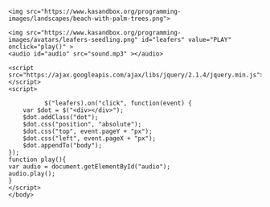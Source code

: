 <!DOCTYPE html>
<html>
    <head>
        <meta charset="utf-8">
        <title>Project: Scene change</title>
        <style>
        #leafers {
            position: absolute;
            top: 210px;
            left: 378px;
        }
        .dot {
                border-radius: 10px;
                background: black;
                position: absolute;
                width: 10px;
                height: 10px;
        }
        </style>
    </head>
    <body>

    <img src="https://www.kasandbox.org/programming-images/landscapes/beach-with-palm-trees.png">

    <img src="https://www.kasandbox.org/programming-images/avatars/leafers-seedling.png" id="leafers" value="PLAY"  onclick="play()" >
    <audio id="audio" src="sound.mp3" ></audio>
    
    <script src="https://ajax.googleapis.com/ajax/libs/jquery/2.1.4/jquery.min.js"></script>
    <script>
        
              $("leafers).on("click", function(event) {
        var $dot = $("<div></div>");
        $dot.addClass("dot");
        $dot.css("position", "absolute");
        $dot.css("top", event.pageY + "px");
        $dot.css("left", event.pageX + "px");
        $dot.appendTo("body");
    });
    function play(){
    var audio = document.getElementById("audio");
    audio.play(); 
    }
    </script>
    </body>
</html>
    
  

